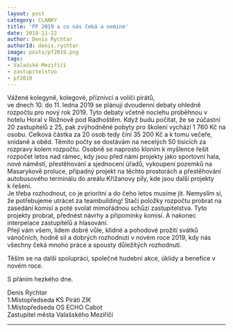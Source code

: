 ```yaml
---
layout: post
category: CLANKY
title: 'PF 2019 a co nás čeká a nemine'
date: 2018-11-22
author: Denis Rychtar
authorId: denis.rychtar
image: posts/pf2019.png
tags: 
- Valašské-Meziříčí
- zastupitelstvo
- pf2019
---
```

Vážené kolegyně, kolegové, příznivci a voliči pirátů,<br>
ve dnech 10. do 11. ledna 2019 se plánují dvoudenní debaty ohledně rozpočtu pro nový rok 2019. Tyto debaty včetně noclehu proběhnou v hotelu Horal v Rožnově pod Radhoštěm. Když budu počítat, že se zúčastní 20 zastupitelů z 25, pak zvýhodněné pobyty pro školení vychází 1 760 Kč na osobu. Celková částka za 20 osob tedy činí 35 200 Kč a k tomu večeře, snídaně a oběd. Těmito počty se dostávám na necelých 50 tisících za rozpravy kolem rozpočtu. Osobně se naprosto kloním k myšlence řešit rozpočet letos nad rámec, kdy jsou před námi projekty jako sportovní hala, nové náměstí, přestěhování a sjednocení úřadů, vykoupení pozemků na Masarykově proluce, případný projekt na těchto prostorách a přestěhování autobusového terminálu do areálu Křižanovy pily, kde jsou další projekty k řešení.<br>
Je třeba rozhodnout, co je prioritní a do čeho letos musíme jít. Nemyslím si, že potřebujeme utrácet za teambuilding! Stačí položky rozpočtu probrat na zasedání komisí a poté svolat mimořádnou schůzi zastupitelstva. Tyto projekty probrat, přednést návrhy a připomínky komisí. A nakonec interpelace zastupitelů a hlasování.<br>
Přeji vám všem, lidem dobré vůle, klidné a pohodové prožití svátků vánočních, hodně sil a dobrých rozhodnutí v novém roce 2019, kdy nás všechny čeká mnoho práce a spousty důležitých rozhodnutí.

Těším se na další spolupráci, společné hudební akce, úklidy a benefice v novém roce.

S přáním hezkého dne.

Denis Rychtar<br>
1.Místopředseda KS Piráti ZlK<br>
1.Místopředseda OS ECHO Cabot<br>
Zastupitel města Valašského Meziříčí

- - -
